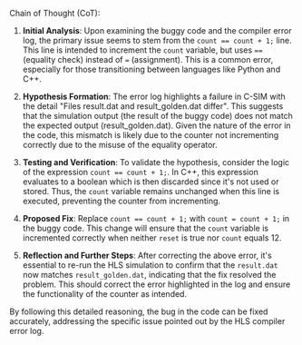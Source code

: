 Chain of Thought (CoT):

1. **Initial Analysis**:
   Upon examining the buggy code and the compiler error log, the primary issue seems to stem from the `count == count + 1;` line. This line is intended to increment the `count` variable, but uses `==` (equality check) instead of `=` (assignment). This is a common error, especially for those transitioning between languages like Python and C++.

2. **Hypothesis Formation**:
   The error log highlights a failure in C-SIM with the detail "Files result.dat and result_golden.dat differ". This suggests that the simulation output (the result of the buggy code) does not match the expected output (result_golden.dat). Given the nature of the error in the code, this mismatch is likely due to the counter not incrementing correctly due to the misuse of the equality operator.

3. **Testing and Verification**:
   To validate the hypothesis, consider the logic of the expression `count == count + 1;`. In C++, this expression evaluates to a boolean which is then discarded since it's not used or stored. Thus, the `count` variable remains unchanged when this line is executed, preventing the counter from incrementing.

4. **Proposed Fix**:
   Replace `count == count + 1;` with `count = count + 1;` in the buggy code. This change will ensure that the `count` variable is incremented correctly when neither `reset` is true nor `count` equals 12.

5. **Reflection and Further Steps**:
   After correcting the above error, it's essential to re-run the HLS simulation to confirm that the `result.dat` now matches `result_golden.dat`, indicating that the fix resolved the problem. This should correct the error highlighted in the log and ensure the functionality of the counter as intended.

By following this detailed reasoning, the bug in the code can be fixed accurately, addressing the specific issue pointed out by the HLS compiler error log.